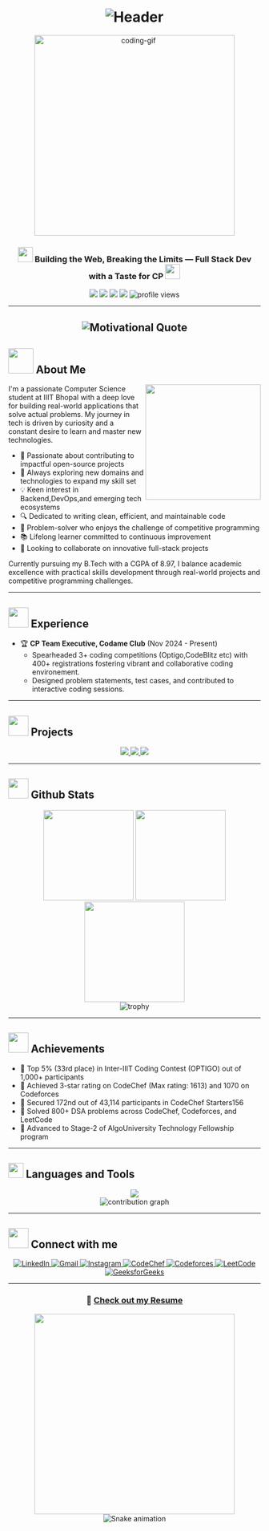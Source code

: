 # <div align="center">![Header](https://readme-typing-svg.herokuapp.com?font=Fira+Code&weight=600&size=40&pause=1000&color=6B9DF7&center=true&vCenter=true&random=false&width=800&height=70&lines=Hi+%F0%9F%91%8B%2C+I'm+Swastik+Sharma;Full+Stack+Developer;Competitive+Programmer)</div>

<div align="center">
  <img src="https://media.giphy.com/media/iIqmM5tTjmpOB9mpbn/giphy.gif" alt="coding-gif" width="400"/>
</div>

<h3 align="center">
  <img src="https://media.giphy.com/media/l378zKVk7Eh3yHoJi/giphy.gif" width="30px" height="30px"> 
  Building the Web, Breaking the Limits — Full Stack Dev with a Taste for CP
  <img src="https://media.giphy.com/media/l378zKVk7Eh3yHoJi/giphy.gif" width="30px" height="30px">
</h3>

<p align="center">
  <img src="https://img.shields.io/badge/Focus-Full%20Stack%20Development-brightgreen" />
  <img src="https://img.shields.io/badge/Based%20in-Kanpur%2C%20India-blue" />
  <img src="https://img.shields.io/badge/Languages-English%20%26%20Hindi-orange" />
  <img src="https://img.shields.io/badge/IIIT-Bhopal-purple" />
  <img src="https://komarev.com/ghpvc/?username=swastikiiit&label=Profile%20views&color=0e75b6&style=flat" alt="profile views" />
</p>

---
## <div align="center"><img src="https://readme-typing-svg.herokuapp.com?font=Fira+Code&size=22&pause=1000&color=F7AA6B&center=true&vCenter=true&width=600&height=40&lines=Remember%3A+Dream+in+logic+,+build+in+code" alt="Motivational Quote" /></div>

## <img src="https://media.giphy.com/media/VgCDAzcKvsR6OM0uWg/giphy.gif" width="50"> About Me

<p align="center">
  <img align="right" src="https://media.giphy.com/media/M9gbBd9nbDrOTu1Mqx/giphy.gif" width="230">
</p>

I'm a passionate Computer Science student at IIIT Bhopal with a deep love for building real-world applications that solve actual problems. My journey in tech is driven by curiosity and a constant desire to learn and master new technologies.

- 🚀 Passionate about contributing to impactful open-source projects
- 🌱 Always exploring new domains and technologies to expand my skill set
- 💡 Keen interest in Backend,DevOps,and emerging tech ecosystems
- 🔍 Dedicated to writing clean, efficient, and maintainable code
- 🧩 Problem-solver who enjoys the challenge of competitive programming
- 📚 Lifelong learner committed to continuous improvement
- 🤝 Looking to collaborate on innovative full-stack projects

Currently pursuing my B.Tech with a CGPA of 8.97, I balance academic excellence with practical skills development through real-world projects and competitive programming challenges.

---

## <img src="https://media.giphy.com/media/WUlplcMpOCEmTGBtBW/giphy.gif" width="40"> Experience

- 🏆 **CP Team Executive, Codame Club** (Nov 2024 - Present)
  - Spearheaded 3+ coding competitions (Optigo,CodeBlitz etc) with 400+ registrations fostering vibrant and
collaborative coding environement.
  - Designed problem statements, test cases, and contributed to interactive coding sessions.

---

## <img src="https://media.giphy.com/media/uhWLu2lsU0rfLiwYlI/giphy.gif" width="40"> Projects

<div align="center">
  <a href="#">
    <img src="https://github-readme-stats.vercel.app/api/pin/?username=swastikiiit&repo=CryptoApp&title_color=ff64da&icon_color=bd93f9&text_color=38bdae&bg_color=282a36" />
  </a>
  <a href="#">
    <img src="https://github-readme-stats.vercel.app/api/pin/?username=swastikiiit&repo=Post-Pilot&title_color=ff64da&icon_color=bd93f9&text_color=38bdae&bg_color=282a36" />
  </a>
  <a href="#">
    <img src="https://github-readme-stats.vercel.app/api/pin/?username=swastikiiit&repo=Round-Robin-Coupon-Distribution-System&title_color=ff64da&icon_color=bd93f9&text_color=38bdae&bg_color=282a36" />
  </a>
</div>

---

## <img src="https://media.giphy.com/media/KzJkzjggfGN5Py6nkT/giphy.gif" width="40"> Github Stats

<div align="center">
  <img height="180em" src="https://github-readme-stats.vercel.app/api?username=swastikiiit&show_icons=true&theme=radical" />
  <img height="180em" src="https://github-readme-stats.vercel.app/api/top-langs/?username=swastikiiit&layout=compact&theme=radical" />
</div>

<div align="center">
  <img height="200em" src="https://github-readme-streak-stats.herokuapp.com/?user=swastikiiit&theme=radical" />
</div>

<div align="center">
  <img src="https://github-profile-trophy.vercel.app/?username=swastikiiit&theme=radical&row=1&column=7" alt="trophy" />
</div>

---

## <img src="https://media.giphy.com/media/LnQjpWaON8nhr21vNW/giphy.gif" width="40"> Achievements

- 🏅 Top 5% (33rd place) in Inter-IIIT Coding Contest (OPTIGO) out of 1,000+ participants
- 🏅 Achieved 3-star rating on CodeChef (Max rating: 1613) and 1070 on Codeforces
- 🏅 Secured 172nd out of 43,114 participants in CodeChef Starters156
- 🏅 Solved 800+ DSA problems across CodeChef, Codeforces, and LeetCode
- 🏅 Advanced to Stage-2 of AlgoUniversity Technology Fellowship program

---

## <img src="https://media.giphy.com/media/QssGEmpkyEOhBCb7e1/giphy.gif" width="30"> Languages and Tools

<div align="center">
  <img src="https://skillicons.dev/icons?i=cpp,js,ts,python,java,react,nextjs,nodejs,express,redux,mongodb,mysql,bootstrap,tailwind,git,github" />
</div>

<div align="center">
  <img src="https://github-contributor-stats.vercel.app/api?username=swastikiiit&limit=5&theme=radical&combine_all_yearly_contributions=true" alt="contribution graph">
</div>

---

## <img src="https://media.giphy.com/media/huDUAwzQYv6g2KWtH3/giphy.gif" width="40"> Connect with me

<div align="center">
  <a href="https://linkedin.com/in/swastik-sharma-943615290" target="_blank">
    <img src="https://img.shields.io/badge/LinkedIn-0077B5?style=for-the-badge&logo=linkedin&logoColor=white" alt="LinkedIn" />
  </a>
  <a href="mailto:swastikiiit.05@gmail.com" target="_blank">
    <img src="https://img.shields.io/badge/Gmail-D14836?style=for-the-badge&logo=gmail&logoColor=white" alt="Gmail" />
  </a>
  <a href="https://instagram.com/ghost_swastik" target="_blank">
    <img src="https://img.shields.io/badge/Instagram-E4405F?style=for-the-badge&logo=instagram&logoColor=white" alt="Instagram" />
  </a>
  <a href="https://www.codechef.com/users/swastik_2005" target="_blank">
    <img src="https://img.shields.io/badge/CodeChef-5B4638?style=for-the-badge&logo=codechef&logoColor=white" alt="CodeChef" />
  </a>
  <a href="https://codeforces.com/profile/swastik_2005" target="_blank">
    <img src="https://img.shields.io/badge/Codeforces-1F8ACB?style=for-the-badge&logo=codeforces&logoColor=white" alt="Codeforces" />
  </a>
  <a href="https://www.leetcode.com/swastik2005ghost" target="_blank">
    <img src="https://img.shields.io/badge/LeetCode-FFA116?style=for-the-badge&logo=leetcode&logoColor=white" alt="LeetCode" />
  </a>
  <a href="https://auth.geeksforgeeks.org/user/swastikiiit" target="_blank">
    <img src="https://img.shields.io/badge/GeeksforGeeks-0F9D58?style=for-the-badge&logo=geeksforgeeks&logoColor=white" alt="GeeksforGeeks" />
  </a>
</div>

---

<div align="center">
  <h3>📄 <a href="https://drive.google.com/file/d/1IsJCqkgM0htHcxCmFGKELU_eIWipHcSO/view?usp=drive_link">Check out my Resume</a></h3>
  <img src="https://media4.giphy.com/media/v1.Y2lkPTc5MGI3NjExd3R0aHZuMWFhdDN4MHJuZXVzeHNxd3dkMmNveHZxd3VydWh0cmtxcyZlcD12MV9pbnRlcm5hbF9naWZfYnlfaWQmY3Q9Zw/L8K62iTDkzGX6/giphy.gif" width="400" />
</div>

<div align="center">
  <img src="https://raw.githubusercontent.com/swastikiiit/swastikiiit/output/github-contribution-grid-snake-dark.svg" alt="Snake animation" />
</div>
